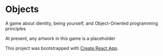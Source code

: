 # Objects
A game about identity, being yourself, and Object-Oriented programming principles

At present, any artwork in this game is a placeholder  

This project was bootstrapped with [Create React App](https://github.com/facebookincubator/create-react-app).

